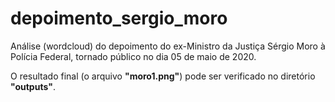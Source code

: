 # depoimento_sergio_moro
Análise (wordcloud) do depoimento do ex-Ministro da Justiça Sérgio Moro à Polícia Federal, tornado público no dia 05 de maio de 2020.

O resultado final (o arquivo **"moro1.png"**) pode ser verificado no diretório **"outputs"**.
